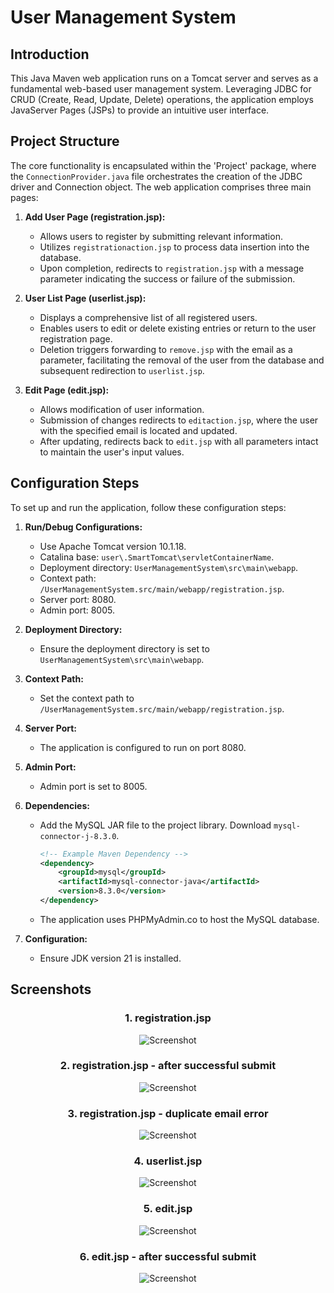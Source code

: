 # User Management System

## Introduction

This Java Maven web application runs on a Tomcat server and serves as a fundamental web-based user management system. Leveraging JDBC for CRUD (Create, Read, Update, Delete) operations, the application employs JavaServer Pages (JSPs) to provide an intuitive user interface.

## Project Structure

The core functionality is encapsulated within the 'Project' package, where the `ConnectionProvider.java` file orchestrates the creation of the JDBC driver and Connection object. The web application comprises three main pages:

1. **Add User Page (registration.jsp):**
   - Allows users to register by submitting relevant information.
   - Utilizes `registrationaction.jsp` to process data insertion into the database.
   - Upon completion, redirects to `registration.jsp` with a message parameter indicating the success or failure of the submission.

2. **User List Page (userlist.jsp):**
   - Displays a comprehensive list of all registered users.
   - Enables users to edit or delete existing entries or return to the user registration page.
   - Deletion triggers forwarding to `remove.jsp` with the email as a parameter, facilitating the removal of the user from the database and subsequent redirection to `userlist.jsp`.

3. **Edit Page (edit.jsp):**
   - Allows modification of user information.
   - Submission of changes redirects to `editaction.jsp`, where the user with the specified email is located and updated.
   - After updating, redirects back to `edit.jsp` with all parameters intact to maintain the user's input values.

## Configuration Steps

To set up and run the application, follow these configuration steps:

1. **Run/Debug Configurations:**
   - Use Apache Tomcat version 10.1.18.
   - Catalina base: `user\.SmartTomcat\servletContainerName`.
   - Deployment directory: `UserManagementSystem\src\main\webapp`.
   - Context path: `/UserManagementSystem.src/main/webapp/registration.jsp`.
   - Server port: 8080.
   - Admin port: 8005.

2. **Deployment Directory:**
   - Ensure the deployment directory is set to `UserManagementSystem\src\main\webapp`.

3. **Context Path:**
   - Set the context path to `/UserManagementSystem.src/main/webapp/registration.jsp`.

4. **Server Port:**
   - The application is configured to run on port 8080.

5. **Admin Port:**
   - Admin port is set to 8005.

6. **Dependencies:**

   - Add the MySQL JAR file to the project library. Download `mysql-connector-j-8.3.0`.

      ```xml
      <!-- Example Maven Dependency -->
      <dependency>
          <groupId>mysql</groupId>
          <artifactId>mysql-connector-java</artifactId>
          <version>8.3.0</version>
      </dependency>
      ```

   - The application uses PHPMyAdmin.co to host the MySQL database.

7. **Configuration:**

   - Ensure JDK version 21 is installed.

## Screenshots
<div style="text-align: center;">

### 1. **registration.jsp**

![Screenshot](images/1.png)

### 2. **registration.jsp - after successful submit**

![Screenshot](images/2.png)

### 3. **registration.jsp - duplicate email error**

![Screenshot](images/3.png)

### 4. **userlist.jsp**

![Screenshot](images/4.png)

### 5. **edit.jsp**

![Screenshot](images/5.png)

### 6. **edit.jsp - after successful submit**

![Screenshot](images/6.png)
</div>